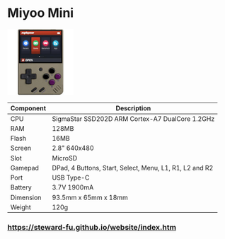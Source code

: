 # Miyoo Mini
![Alt text](imgs/main.jpg)
  
|Component|Description                                            |
|---------|-------------------------------------------------------|
|CPU      |SigmaStar SSD202D ARM Cortex-A7 DualCore 1.2GHz        |
|RAM      |128MB                                                  |
|Flash    |16MB                                                   |
|Screen   |2.8" 640x480                                           |
|Slot     |MicroSD                                                |
|Gamepad  |DPad, 4 Buttons, Start, Select, Menu, L1, R1, L2 and R2|
|Port     |USB Type-C                                             |
|Battery  |3.7V 1900mA                                            |
|Dimension|93.5mm x 65mm x 18mm                                   |
|Weight   |120g                                                   |

### https://steward-fu.github.io/website/index.htm
